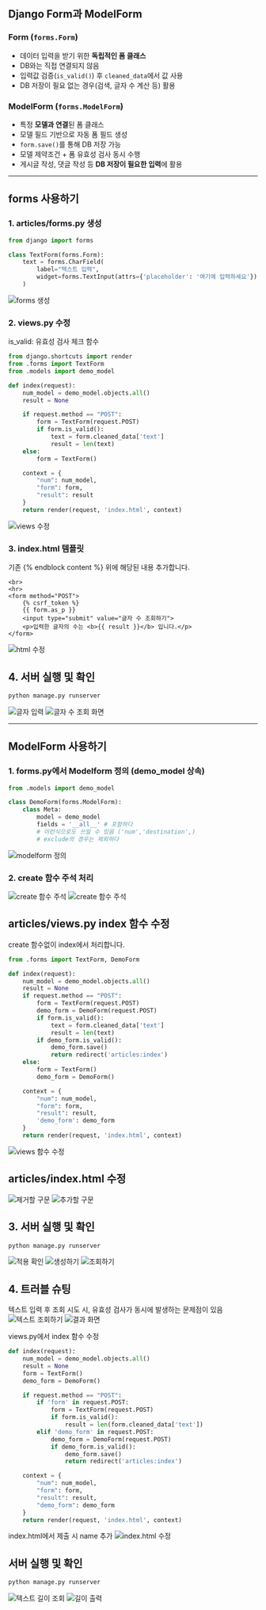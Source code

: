 ## Django Form과 ModelForm

### Form (`forms.Form`)
- 데이터 입력을 받기 위한 **독립적인 폼 클래스**
- DB와는 직접 연결되지 않음
- 입력값 검증(`is_valid()`) 후 `cleaned_data`에서 값 사용
- DB 저장이 필요 없는 경우(검색, 글자 수 계산 등) 활용

### ModelForm (`forms.ModelForm`)
- 특정 **모델과 연결**된 폼 클래스
- 모델 필드 기반으로 자동 폼 필드 생성
- `form.save()`를 통해 DB 저장 가능
- 모델 제약조건 + 폼 유효성 검사 동시 수행
- 게시글 작성, 댓글 작성 등 **DB 저장이 필요한 입력**에 활용

---

## forms 사용하기

### 1. articles/forms.py 생성  
```python
from django import forms

class TextForm(forms.Form):
    text = forms.CharField(
        label="텍스트 입력",
        widget=forms.TextInput(attrs={'placeholder': '여기에 입력하세요'})
    )
```
![forms 생성](images/image.png)

### 2. views.py 수정  

is_valid: 유효성 검사 체크 함수
```python
from django.shortcuts import render
from .forms import TextForm
from .models import demo_model

def index(request):
    num_model = demo_model.objects.all()
    result = None

    if request.method == "POST":
        form = TextForm(request.POST)
        if form.is_valid():
            text = form.cleaned_data['text']
            result = len(text)
    else:
        form = TextForm()

    context = {
        "num": num_model,
        "form": form,
        "result": result
    }
    return render(request, 'index.html', context)
```
![views 수정](images/image-1.png)

### 3. index.html 템플릿 

기존 {% endblock content %} 위에 해당된 내용 추가합니다.
```django
<br>
<hr>
<form method="POST">
    {% csrf_token %}
    {{ form.as_p }}
    <input type="submit" value="글자 수 조회하기">
    <p>입력한 글자의 수는 <b>{{ result }}</b> 입니다.</p>
</form>
```
![html 수정](images/image-2.png)

## 4. 서버 실행 및 확인

```bash
python manage.py runserver
```

![글자 입력](images/image-3.png)
![글자 수 조회 화면](images/image-4.png)


---

## ModelForm 사용하기
### 1. forms.py에서 Modelform 정의 (demo_model 상속)
```python
from .models import demo_model

class DemoForm(forms.ModelForm):
    class Meta:
        model = demo_model
        fields = '__all__' # 포함하다
        # 이런식으로도 쓰일 수 있음 ('num','destination',)
        # exclude의 경우는 제외하다
```
![modelform 정의](images/image-5.png)

### 2. create 함수 주석 처리
![create 함수 주석](images/image-10.png)
![create 함수 주석](images/image-11.png)



## articles/views.py index 함수 수정
create 함수없이 index에서 처리합니다.
```python
from .forms import TextForm, DemoForm

def index(request):
    num_model = demo_model.objects.all()
    result = None
    if request.method == "POST":
        form = TextForm(request.POST)
        demo_form = DemoForm(request.POST)
        if form.is_valid():
            text = form.cleaned_data['text']
            result = len(text)
        if demo_form.is_valid():
            demo_form.save()
            return redirect('articles:index')
    else:
        form = TextForm()
        demo_form = DemoForm()

    context = {
        "num": num_model,
        "form": form,
        "result": result,
        'demo_form': demo_form
    }
    return render(request, 'index.html', context)
```
![views 함수 수정](images/image-12.png)

## articles/index.html 수정

![제거할 구문](images/image-8.png)
![추가할 구문](images/image-13.png)


## 3. 서버 실행 및 확인

```bash
python manage.py runserver
```
![적용 확인](images/image-14.png)
![생성하기](images/image-15.png)
![조회하기](images/image-16.png)


## 4. 트러블 슈팅
텍스트 입력 후 조회 시도 시, 유효성 검사가 동시에 발생하는 문제점이 있음
![텍스트 조회하기](images/image-17.png)
![결과 화면](images/image-18.png)

views.py에서 index 함수 수정
```python
def index(request):
    num_model = demo_model.objects.all()
    result = None
    form = TextForm()
    demo_form = DemoForm()

    if request.method == "POST":
        if 'form' in request.POST:
            form = TextForm(request.POST)
            if form.is_valid():
                result = len(form.cleaned_data['text'])
        elif 'demo_form' in request.POST:
            demo_form = DemoForm(request.POST)
            if demo_form.is_valid():
                demo_form.save()
                return redirect('articles:index')

    context = {
        "num": num_model,
        "form": form,
        "result": result,
        "demo_form": demo_form
    }
    return render(request, 'index.html', context)
```

index.html에서 제출 시 name 추가
![index.html 수정](images/image-19.png)

## 서버 실행 및 확인

```bash
python manage.py runserver
```
![텍스트 길이 조회](images/image-20.png)
![길이 출력](images/image-21.png)
